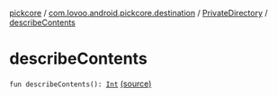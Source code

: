 [pickcore](../../index.md) / [com.lovoo.android.pickcore.destination](../index.md) / [PrivateDirectory](index.md) / [describeContents](./describe-contents.md)

# describeContents

`fun describeContents(): `[`Int`](https://kotlinlang.org/api/latest/jvm/stdlib/kotlin/-int/index.html) [(source)](https://github.com/lovoo/android-pickpic/blob/master/pickcore/src/main/kotlin/com/lovoo/android/pickcore/destination/PrivateDirectory.kt#L44)